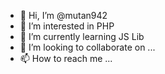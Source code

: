 - 👋 Hi, I’m @mutan942
- 👀 I’m interested in PHP
- 🌱 I’m currently learning JS Lib
- 💞️ I’m looking to collaborate on ...
- 📫 How to reach me ...

<!---
mutan942/mutan942 is a ✨ special ✨ repository because its `README.md` (this file) appears on your GitHub profile.
You can click the Preview link to take a look at your changes.
--->
